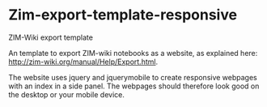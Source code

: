 Zim-export-template-responsive
==============================

ZIM-Wiki export template

An template to export ZIM-wiki notebooks as a website, as explained here: http://zim-wiki.org/manual/Help/Export.html.

The website uses jquery and jquerymobile to create responsive webpages with an index in a side panel. The webpages should therefore look good on the desktop or your mobile device.
